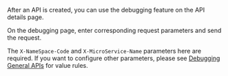 After an API is created, you can use the debugging feature on the API details page.

On the debugging page, enter corresponding request parameters and send the request.

The `X-NameSpace-Code` and `X-MicroService-Name` parameters here are required. If you want to configure other parameters, please see [Debugging General APIs](https://intl.cloud.tencent.com/document/product/628/12005) for value rules.  
